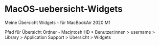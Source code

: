 # MacOS-uebersicht-Widgets
Meine Übersicht Widgets - für MacBookAir 2020 M1


Pfad für Übersicht Ordner - Macintosh HD > Benutzer:innen > username > Library > Application Support > Übersicht > Widgets
